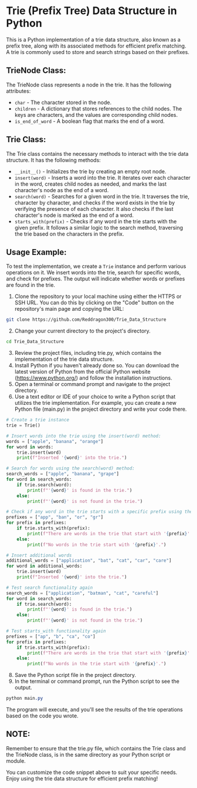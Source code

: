 # Trie (Prefix Tree) Data Structure in Python

This is a Python implementation of a trie data structure, also known as a prefix tree, along with its associated methods for efficient prefix matching. A trie is commonly used to store and search strings based on their prefixes.

## TrieNode Class:
The TrieNode class represents a node in the trie. It has the following attributes:

- `char` - The character stored in the node.
- `children` - A dictionary that stores references to the child nodes. The keys are characters, and the values are corresponding child nodes.
- `is_end_of_word` - A boolean flag that marks the end of a word.

## Trie Class:
The Trie class contains the necessary methods to interact with the trie data structure. It has the following methods:

- `__init__()` - Initializes the trie by creating an empty root node.
- `insert(word)` - Inserts a word into the trie. It iterates over each character in the word, creates child nodes as needed, and marks the last character's node as the end of a word.
- `search(word)` - Searches for a given word in the trie. It traverses the trie, character by character, and checks if the word exists in the trie by verifying the presence of each character. It also checks if the last character's node is marked as the end of a word.
- `starts_with(prefix)` - Checks if any word in the trie starts with the given prefix. It follows a similar logic to the search method, traversing the trie based on the characters in the prefix.

## Usage Example:
To test the implementation, we create a `Trie` instance and perform various operations on it. We insert words into the trie, search for specific words, and check for prefixes. The output will indicate whether words or prefixes are found in the trie.



1. Clone the repository to your local machine using either the HTTPS or SSH URL. You can do this by clicking on the "Code" button on the repository's main page and copying the URL:

```Bash
git clone https://github.com/Reddragon300/Trie_Data_Structure
```

2. Change your current directory to the project's directory.

```Bash
cd Trie_Data_Structure
```
3. Review the project files, including trie.py, which contains the implementation of the trie data structure.
4. Install Python if you haven't already done so. You can download the latest version of Python from the official Python website (https://www.python.org/) and follow the installation instructions.
5. Open a terminal or command prompt and navigate to the project directory.
6. Use a text editor or IDE of your choice to write a Python script that utilizes the trie implementation. For example, you can create a new Python file (main.py) in the project directory and write your code there.
```python
# Create a trie instance
trie = Trie()

# Insert words into the trie using the insert(word) method:
words = ["apple", "banana", "orange"]
for word in words:
    trie.insert(word)
    print(f"Inserted '{word}' into the trie.")

# Search for words using the search(word) method:
search_words = ["apple", "banana", "grape"]
for word in search_words:
    if trie.search(word):
        print(f"'{word}' is found in the trie.")
    else:
        print(f"'{word}' is not found in the trie.")

# Check if any word in the trie starts with a specific prefix using the starts_with(prefix) method:
prefixes = ["app", "ban", "or", "gr"]
for prefix in prefixes:
    if trie.starts_with(prefix):
        print(f"There are words in the trie that start with '{prefix}'.")
    else:
        print(f"No words in the trie start with '{prefix}'.")

# Insert additional words
additional_words = ["application", "bat", "cat", "car", "care"]
for word in additional_words:
    trie.insert(word)
    print(f"Inserted '{word}' into the trie.")

# Test search functionality again
search_words = ["application", "batman", "cat", "careful"]
for word in search_words:
    if trie.search(word):
        print(f"'{word}' is found in the trie.")
    else:
        print(f"'{word}' is not found in the trie.")

# Test starts_with functionality again
prefixes = ["ap", "b", "ca", "co"]
for prefix in prefixes:
    if trie.starts_with(prefix):
        print(f"There are words in the trie that start with '{prefix}'.")
    else:
        print(f"No words in the trie start with '{prefix}'.")
```
8. Save the Python script file in the project directory.
9. In the terminal or command prompt, run the Python script to see the output.
```css
python main.py
```
The program will execute, and you'll see the results of the trie operations based on the code you wrote.


## NOTE:
Remember to ensure that the trie.py file, which contains the Trie class and the TrieNode class, is in the same directory as your Python script or module.

You can customize the code snippet above to suit your specific needs. Enjoy using the trie data structure for efficient prefix matching!
